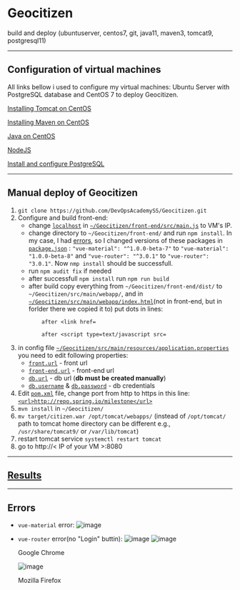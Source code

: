 # Geocitizen

build and deploy (ubuntuserver, centos7, git, java11, maven3, tomcat9, postgresql11)
___
## Configuration of virtual machines
All links bellow i used to configure my virtual machines: Ubuntu Server with PostgreSQL database and CentOS 7 to deploy Geocitizen.

[Installing Tomcat on CentOS](https://www.digitalocean.com/community/tutorials/how-to-install-apache-tomcat-8-on-centos-7)

[Installing Maven on CentOS](https://linuxize.com/post/how-to-install-apache-maven-on-centos-7/)

[Java on CentOS](https://phoenixnap.com/kb/install-java-on-centos)

[NodeJS](https://linuxize.com/post/how-to-install-node-js-on-centos-7/)

[Install and configure PostgreSQL](https://winitpro.ru/index.php/2019/09/26/ustanovka-postgresql-db-centos/)
___
## Manual deploy of Geocitizen

1) `git clone https://github.com/DevOpsAcademySS/Geocitizen.git`
2) Configure and build front-end:
	- change [`localhost`](https://github.com/DevOpsAcademySS/Geocitizen/blob/b17414654293ec4f8c9d2509aa5d7c9c72080089/front-end/src/main.js#L26) in [`~/Geocitizen/front-end/src/main.js`](front-end/src/main.js) to VM's IP.
	- change directory to `~/Geocitizen/front-end/` and run `npm install`. In my case, I had [errors](https://github.com/DevOpsAcademySS/Geocitizen/tree/IA-135-mykola-manual-deploy-geocitizen#errors), so I changed versions of these packages in [`package.json`](front-end/package.json) : 
	`"vue-material": "^1.0.0-beta-7"` to `"vue-material": "1.0.0-beta-8"` and `"vue-router": "^3.0.1"` to `"vue-router": "3.0.1"`. Now `nmp install` should be successfull.
	- run `npm audit fix` if needed
	- after successfull `npm install` run `npm run build`
	- after build copy everything from `~/Geocitizen/front-end/dist/` to `~/Geocitizen/src/main/webapp/`, and in [`~/Geocitizen/src/main/webapp/index.html`](src/main/webapp/index.html)(not in front-end, but in forlder there we copied it to) put dots in lines:
		```
			after <link href=

			after <script type=text/javascript src=
		```	
3) in config file [`~/Geocitizen/src/main/resources/application.properties`](src/main/resources/application.properties)
	you need to edit following properties:
	 * [`front.url`](https://github.com/DevOpsAcademySS/Geocitizen/blob/b17414654293ec4f8c9d2509aa5d7c9c72080089/src/main/resources/application.properties#L2) - front url
	 * [`front-end.url`](https://github.com/DevOpsAcademySS/Geocitizen/blob/b17414654293ec4f8c9d2509aa5d7c9c72080089/src/main/resources/application.properties#L3) - front-end url
	 * [`db.url`](https://github.com/DevOpsAcademySS/Geocitizen/blob/b17414654293ec4f8c9d2509aa5d7c9c72080089/src/main/resources/application.properties#L6) - db url (__db must be created manually__)
	 * [`db.username`](https://github.com/DevOpsAcademySS/Geocitizen/blob/b17414654293ec4f8c9d2509aa5d7c9c72080089/src/main/resources/application.properties#L7) & [`db.password`](https://github.com/DevOpsAcademySS/Geocitizen/blob/b17414654293ec4f8c9d2509aa5d7c9c72080089/src/main/resources/application.properties#L8) - db credentials
4) Edit [`pom.xml`](pom.xml) file, change port from http to https in this line:[`<url>http://repo.spring.io/milestone</url>`](https://github.com/DevOpsAcademySS/Geocitizen/blob/b17414654293ec4f8c9d2509aa5d7c9c72080089/pom.xml#L587)
5) `mvn install` in `~/Geocitizen/`
6) `mv target/citizen.war /opt/tomcat/webapps/` (instead of `/opt/tomcat/` path to tomcat home directory can be different e.g., `/usr/share/tomcat9/` or `/var/lib/tomcat`)
7) restart tomcat service `systemctl restart tomcat`
8) go to http://< IP of your VM >:8080 
___
## [**Results**](https://imgur.com/a/7RSJC7K)
___
## Errors
* `vue-material` error:
	![image](https://imgur.com/9qfcdrx.png)
	
* `vue-router` error(no "Login" buttin):
	![image](https://i.imgur.com/b6YVdpF.png)
	![image](https://i.imgur.com/CG9lNvq.png)
	<p>Google Chrome</p>

	![image](https://i.imgur.com/Kjo0pKn.png)

	<p>Mozilla Firefox</p>
